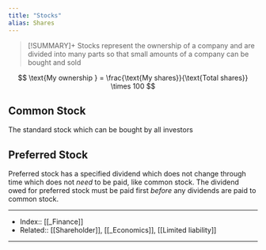 ```yaml
---
title: "Stocks"
alias: Shares
---
```

> [!SUMMARY]+
> Stocks represent the ownership of a company and are divided into many parts so that small amounts of a company can be bought and sold

$$
\text{My ownership } = \frac{\text{My shares}}{\text{Total shares}} \times 100
$$

## Common Stock
The standard stock which can be bought by all investors

## Preferred Stock
Preferred stock has a specified dividend which does not change through time which does not *need* to be paid, like common stock. The dividend owed for preferred stock must be paid first *before* any dividends are paid to common stock.

---
- Index:: [[_Finance]]
- Related:: [[Shareholder]], [[_Economics]], [[Limited liability]]
---